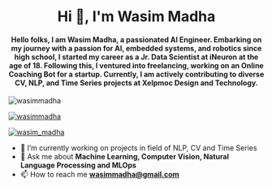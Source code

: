 <h1 align="center">Hi 👋, I'm Wasim Madha</h1>

<h4 align="center">Hello folks, I am Wasim Madha, a passionated AI Engineer. Embarking on my journey with a passion for AI, embedded systems, and robotics since high school, I started my career as a Jr. Data Scientist at iNeuron at the age of 18. Following this, I ventured into freelancing, working on an Online Coaching Bot for a startup. Currently, I am actively contributing to diverse CV, NLP, and Time Series projects at Xelpmoc Design and Technology. </h4>

<p align="left"> <img src="https://komarev.com/ghpvc/?username=wasimmadha&label=Profile%20views&color=0e75b6&style=flat" alt="wasimmadha" /> </p>

<p align="left"> <a href="https://github.com/ryo-ma/github-profile-trophy"><img src="https://github-profile-trophy.vercel.app/?username=wasimmadha" alt="wasimmadha" /></a> </p>

<p align="left"> <a href="https://twitter.com/wasim_madha" target="blank"><img src="https://img.shields.io/twitter/follow/wasim_madha?logo=twitter&style=for-the-badge" alt="wasim_madha" /></a> </p>

- 🌱 I’m currently working on projects in field of NLP, CV and Time Series
- 💬 Ask me about **Machine Learning, Computer Vision, Natural Language Processing and MLOps**
- 📫 How to reach me **wasimmadha@gmail.com**
